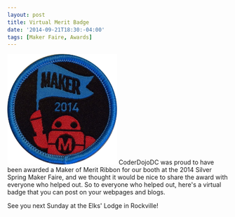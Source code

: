 ```yaml
---
layout: post
title: Virtual Merit Badge
date: '2014-09-21T18:30:-04:00'
tags: [Maker Faire, Awards]
---
```

<img src="/assets/makerbadge.png" width="250px" alt="2014 Maker of Merit Badge" /> CoderDojoDC was proud to have been awarded a Maker of Merit Ribbon for our booth at the 2014 Silver Spring Maker Faire, and we thought it would be nice to share the award with everyone who helped out.  So to everyone who helped out, here's a virtual badge that you can post on your webpages and blogs.

See you next Sunday at the Elks' Lodge in Rockville!
